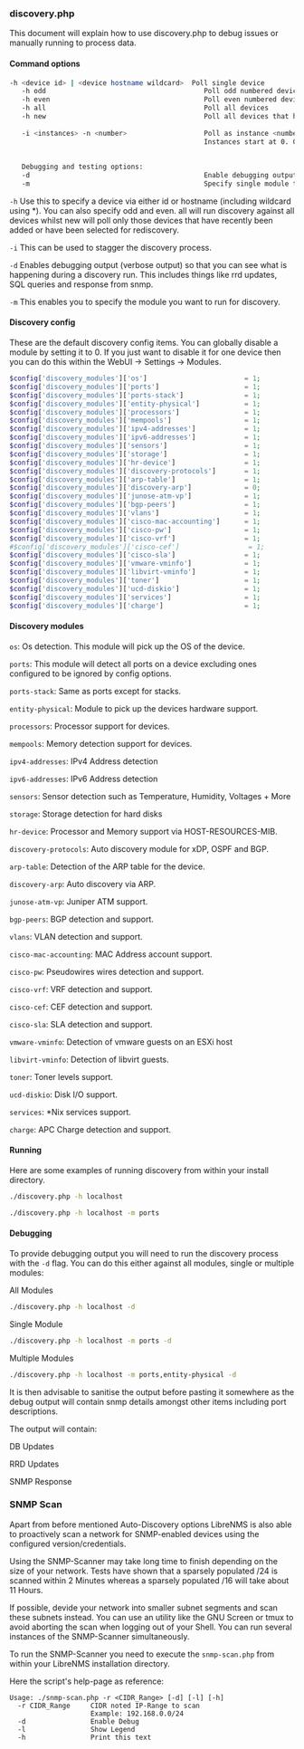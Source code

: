 ### discovery.php

This document will explain how to use discovery.php to debug issues or manually running to process data.

#### Command options
```bash
-h <device id> | <device hostname wildcard>  Poll single device
   -h odd                                       Poll odd numbered devices  (same as -i 2 -n 0)
   -h even                                      Poll even numbered devices (same as -i 2 -n 1)
   -h all                                       Poll all devices
   -h new                                       Poll all devices that have not had a discovery run before
   
   -i <instances> -n <number>                   Poll as instance <number> of <instances>
                                                Instances start at 0. 0-3 for -n 4
   
   
   Debugging and testing options:
   -d                                           Enable debugging output
   -m                                           Specify single module to be run
```

`-h` Use this to specify a device via either id or hostname (including wildcard using *). You can also specify odd and 
even. all will run discovery against all devices whilst 
new will poll only those devices that have recently been added or have been selected for rediscovery.

`-i` This can be used to stagger the discovery process.

`-d` Enables debugging output (verbose output) so that you can see what is happening during a discovery run. This includes 
things like rrd updates, SQL queries and response from snmp.

`-m` This enables you to specify the module you want to run for discovery.

#### Discovery config

These are the default discovery config items. You can globally disable a module by setting it to 0. If you just want to 
disable it for one device then you can do this within the WebUI -> Settings -> Modules.

```php
$config['discovery_modules']['os']                        = 1;
$config['discovery_modules']['ports']                     = 1;
$config['discovery_modules']['ports-stack']               = 1;
$config['discovery_modules']['entity-physical']           = 1;
$config['discovery_modules']['processors']                = 1;
$config['discovery_modules']['mempools']                  = 1;
$config['discovery_modules']['ipv4-addresses']            = 1;
$config['discovery_modules']['ipv6-addresses']            = 1;
$config['discovery_modules']['sensors']                   = 1;
$config['discovery_modules']['storage']                   = 1;
$config['discovery_modules']['hr-device']                 = 1;
$config['discovery_modules']['discovery-protocols']       = 1;
$config['discovery_modules']['arp-table']                 = 1;
$config['discovery_modules']['discovery-arp']             = 0;
$config['discovery_modules']['junose-atm-vp']             = 1;
$config['discovery_modules']['bgp-peers']                 = 1;
$config['discovery_modules']['vlans']                     = 1;
$config['discovery_modules']['cisco-mac-accounting']      = 1;
$config['discovery_modules']['cisco-pw']                  = 1;
$config['discovery_modules']['cisco-vrf']                 = 1;
#$config['discovery_modules']['cisco-cef']                 = 1;
$config['discovery_modules']['cisco-sla']                 = 1;
$config['discovery_modules']['vmware-vminfo']             = 1;
$config['discovery_modules']['libvirt-vminfo']            = 1;
$config['discovery_modules']['toner']                     = 1;
$config['discovery_modules']['ucd-diskio']                = 1;
$config['discovery_modules']['services']                  = 1;
$config['discovery_modules']['charge']                    = 1;
```

#### Discovery modules

`os`: Os detection. This module will pick up the OS of the device.

`ports`: This module will detect all ports on a device excluding ones configured to be ignored by config options.

`ports-stack`: Same as ports except for stacks.

`entity-physical`: Module to pick up the devices hardware support.

`processors`: Processor support for devices.

`mempools`: Memory detection support for devices.

`ipv4-addresses`: IPv4 Address detection

`ipv6-addresses`: IPv6 Address detection

`sensors`: Sensor detection such as Temperature, Humidity, Voltages + More

`storage`: Storage detection for hard disks

`hr-device`: Processor and Memory support via HOST-RESOURCES-MIB.

`discovery-protocols`: Auto discovery module for xDP, OSPF and BGP.

`arp-table`: Detection of the ARP table for the device.

`discovery-arp`: Auto discovery via ARP.

`junose-atm-vp`: Juniper ATM support.

`bgp-peers`: BGP detection and support.

`vlans`: VLAN detection and support.

`cisco-mac-accounting`: MAC Address account support.

`cisco-pw`: Pseudowires wires detection and support.

`cisco-vrf`: VRF detection and support.

`cisco-cef`: CEF detection and support.

`cisco-sla`: SLA detection and support.

`vmware-vminfo`: Detection of vmware guests on an ESXi host

`libvirt-vminfo`: Detection of libvirt guests.

`toner`: Toner levels support.

`ucd-diskio`: Disk I/O support.

`services`: *Nix services support.

`charge`: APC Charge detection and support.

#### Running

Here are some examples of running discovery from within your install directory.
```bash
./discovery.php -h localhost

./discovery.php -h localhost -m ports
```

#### Debugging

To provide debugging output you will need to run the discovery process with the `-d` flag. You can do this either against 
all modules, single or multiple modules:

All Modules
```bash
./discovery.php -h localhost -d
```

Single Module
```bash
./discovery.php -h localhost -m ports -d
```

Multiple Modules
```bash
./discovery.php -h localhost -m ports,entity-physical -d
```

It is then advisable to sanitise the output before pasting it somewhere as the debug output will contain snmp details 
amongst other items including port descriptions.

The output will contain:

DB Updates

RRD Updates

SNMP Response

### SNMP Scan

Apart from before mentioned Auto-Discovery options LibreNMS is also able to proactively scan a network for SNMP-enabled devices using the configured version/credentials.

Using the SNMP-Scanner may take long time to finish depending on the size of your network. Tests have shown that a sparsely populated /24 is scanned within 2 Minutes whereas a sparsely populated /16 will take about 11 Hours.

If possible, devide your network into smaller subnet segments and scan these subnets instead. You can use an utility like the GNU Screen or tmux to avoid aborting the scan when logging out of your Shell. You can run several instances of the SNMP-Scanner simultaneously.

To run the SNMP-Scanner you need to execute the `snmp-scan.php` from within your LibreNMS installation directory.

Here the script's help-page as reference:
```text
Usage: ./snmp-scan.php -r <CIDR_Range> [-d] [-l] [-h]
  -r CIDR_Range     CIDR noted IP-Range to scan
                    Example: 192.168.0.0/24
  -d                Enable Debug
  -l                Show Legend
  -h                Print this text                            
```

